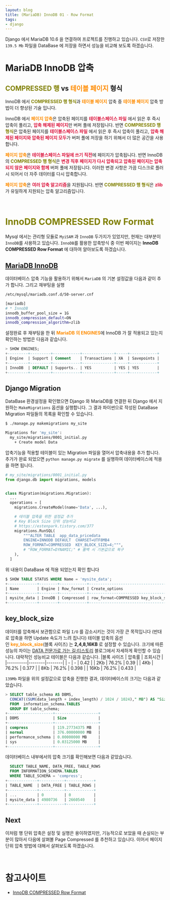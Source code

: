 ```yaml
---
layout: blog
title: (MariaDB) InnoDB 01 - Row Format
tags:
- django
---
```


Django 에서 MariaDB 10.6 을 연결하여 프로젝트를 진행하고 있습니다. `CSV`로 저장한 `139.5 Mb` 파일을 DataBase 에 저장을 하면서 성능을 비교해 보도록 하겠습니다.

# MariaDB InnoDB 압축
## <span style="color:olive">**COMPRESSED 행**</span> vs <span style="color:darkorange">**테이블 페이지**</span> 형식
InnoDB 에서 <span style="color:olive">**COMPRESSED 행 형식**</span>과 <span span style="color:darkorange">**테이블 페이지**</span> 압축 중 <span span style="color:darkorange">**테이블 페이지**</span> 압축 방법이 더 향상된 기술 입니다.

InnoDB 에서 <span span style="color:darkorange">**페이지 압축**</span>은 압축된 페이지를 <span span style="color:crimson">**테이블스페이스 파일**</span> 에서 읽은 후 즉시 압축이 풀리고, <span span style="color:crimson">**압축 해제된 페이지**</span>만 버퍼 풀에 저장됩니다. 반면 <span style="color:olive">**COMPRESSED 행 형식**</span>은 압축된 페이지를 <span span style="color:crimson">**테이블스페이스 파일**</span> 에서 읽은 후 즉시 압축이 풀리고, <span span style="color:crimson">**압축 해제된 페이지와 압축된 페이지 모두**</span>가 버퍼 풀에 저장을 하기 위해서 더 많은 공간을 사용합니다.

<span span style="color:darkorange">**페이지 압축**</span>은 <span span style="color:crimson">**테이블스페이스 파일에 쓰기 직전**</span>에 페이지가 압축됩니다. 반면 InnoDB의 <span style="color:olive">**COMPRESSED 행 형식**</span>은 <span span style="color:crimson">**변경 직후 페이지가 다시 압축되고 압축된 페이지는 압축되지 않은 페이지와 함께**</span> 버퍼 풀에 저장됩니다. 이러한 변경 사항은 가끔 디스크로 플러시 되어서 더 자주 데이터를 다시 압축합니다.

<span span style="color:darkorange">**페이지 압축**</span>은 <span span style="color:crimson">**여러 압축 알고리즘**</span>을 지원됩니다. 반면 <span style="color:olive">**COMPRESSED 행 형식**</span>은 <span span style="color:crimson">**zlib**</span> 가 유일하게 지원되는 압축 알고리즘입니다.

<br/>

# <span style="color:olive">**InnoDB COMPRESSED Row Format**</span>
Mysql 에서는 관리형 모듈로 `MyiSAM` 과 `InnoDB` 두가지가 있었지만, 현재는 대부분이 `InnoDB`를 사용하고 있습니다. `InnoDB`를 활용한 압축방식 중 이번 페이지는 **InnoDB COMPRESSED Row Format** 에 대하여 알아보도록 하겠습니다.

## [MariaDB InnoDB](https://mariadb.com/kb/en/innodb-page-compression/)
데이터베이스 압축 기능을 활용하기 위해서 `MariaDB` 의 기본 설정값을 다음과 같이 추가 합니다. 그리고 재부팅을 실행
```bash
/etc/mysql/mariadb.conf.d/50-server.cnf

[mariadb]
# * InnoDB
innodb_buffer_pool_size = 1G
innodb_compression_default=ON
innodb_compression_algorithm=zlib
```

설정완료 후 재부팅을 한 뒤 <span style="color:darkorange">**MariaDB 의 ENGINES**</span>에 InnoDB 가 잘 적용되고 있는지 확인하는 방법은 다음과 같습니다.
```sql
> SHOW ENGINES;
+---------+---------+------------+--------------+-----+------------+
| Engine  | Support | Comment    | Transactions | XA  | Savepoints |
+---------+---------+------------+--------------+-----+------------+
| InnoDB  | DEFAULT | Supports.. | YES          | YES | YES        |
+---------+---------+------------+--------------+-----+------------+
```

## Django Migration
DataBase 환경설정을 확인했으면 Django 와 MariaDB를 연결한 뒤 Django 에서 지원하는 `MakeMigrations` 옵션을 실행합니다. 그 결과 파이썬으로 작성된 DataBase Migration 파일들의 목록을 확인할 수 있습니다.
```bash
$ ./manage.py makemigrations my_site

Migrations for 'my_site':
  my_site/migrations/0001_initial.py
    + Create model Data
```

압축기능을 적용할 테이블이 있는 Migration 파일을 열어서 압축내용을 추가 합니다. 추가가 완료 되었으면 `python manage.py migrate` 를 실행하여 데이터베이스에 적용을 하면 됩니다.
```python
# my_site/migrations/0001_initial.py
from django.db import migrations, models


class Migration(migrations.Migration):
  ...
  operations = [
    migrations.CreateModel(name='Data', ...),

    # 테이블 압축을 위한 설정값 추가
    # Key Block Size 단위 성능비교
    # https://estenpark.tistory.com/377
    migrations.RunSQL(
        """ALTER TABLE  app_data_pricedata 
        ENGINE=INNODB DEFAULT  CHARSET=UTF8MB4 
        ROW_FORMAT=COMPRESSED  KEY_BLOCK_SIZE=4;""",
        # "ROW_FORMAT=DYNAMIC;" # 롤백 시 기본값으로 복구
    ),
  ]
```

위 내용이 DataBase 에 적용 되었는지 확인 합니다
```sql
$ SHOW TABLE STATUS WHERE Name = 'mysite_data';
+-------------+--------+------------+----------------------------------------+
| Name        | Engine | Row_format | Create_options                         |
+-------------+--------+------------+----------------------------------------+
| mysite_data | InnoDB | Compressed | row_format=COMPRESSED key_block_size=4 |
+-------------+--------+------------+----------------------------------------+
```

## key_block_size
데이터를 압축해서 보관함으로 파일 `I/O` 를 감소시키는 것이 가장 큰 목적입니다 (반대로 압축을 하면 Update 속도가 느려 집니다) 테이블 압축의 옵션인 <span style="color:darkorange">**key_block_size**</span>(블록 사이즈) 는 **2,4,8,16KB** 로 설정할 수 있습니다. 크기에 따른 성능의 차이는 [DATA 전문가로 가는 길:티스토리](https://estenpark.tistory.com/377) 블로그에서 자세하게 확인할 수 있습니다. 대략적인 성능비교 테이블은 다음과 같습니다.
|블록 사이즈 | 압축률   | 조회시간 |
|----------|--------|--------|
|  -       | -      | 0.42   |
|  2Kb     | 76.2%  | 0.39   |
|  4Kb     | 76.2%  | 0.377  |
|  8Kb     | 76.2%  | 0.398  |
| 16Kb     | 76.2%  | 0.433  |

`139Mb` 파일을 위의 설정값으로 압축을 진행한 결과, 데이터베이스의 크기는 다음과 같았습니다.
```sql
> SELECT table_schema AS DBMS,
  CONCAT((SUM(data_length + index_length) / 1024 / 1024)," MB") AS "Size"
  FROM  information_schema.TABLES
  GROUP BY table_schema;
+--------------------+-------------------+
| DBMS               | Size              |
+--------------------+-------------------+
| compress           | 119.27734375 MB   |
| normal             | 376.00000000 MB   |
| performance_schema | 0.00000000 MB     |
| sys                | 0.03125000 MB     |
+--------------------+-------------------+
```

데이터베이스 내부에서의 압축 크기를 확인해보면 다음과 같았습니다.
```sql
  SELECT TABLE_NAME, DATA_FREE, TABLE_ROWS
  FROM INFORMATION_SCHEMA.TABLES
  WHERE TABLE_SCHEMA = 'compress';
+-------------+-----------+------------+
| TABLE_NAME  | DATA_FREE | TABLE_ROWS |
+-------------+-----------+------------+
| ...         | 0         | 0          |
| mysite_data | 4980736   | 2660540    |
+-------------+-----------+------------+
```

## Next
이처럼 행 단위 압축은 설정 및 실행은 용이하였지만, 기능적으로 보았을 때 손실되는 부분이 많아서 다음에 살펴볼 Page Compressed 를 추천하고 있습니다. 이어서 페이지 단위 압축 방법에 대해서 살펴보도록 하겠습니다.

<br/>

# 참고사이트
- [InnoDB COMPRESSED Row Format](https://mariadb.com/kb/en/innodb-compressed-row-format/)
